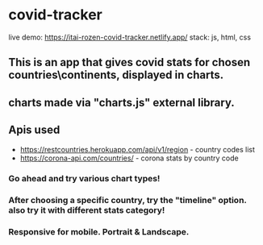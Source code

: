 # covid-tracker 

live demo: https://itai-rozen-covid-tracker.netlify.app/
stack: js, html, css

## This is an app that gives covid stats for chosen countries\continents, displayed in charts.

## charts made via "charts.js" external library.

## Apis used
- https://restcountries.herokuapp.com/api/v1/region - country codes  list
- https://corona-api.com/countries/ - corona stats by country code
### Go ahead and try various chart types!

### After choosing a specific country, try the "timeline" option. also try it with different stats category!

### Responsive for mobile. Portrait & Landscape. 
